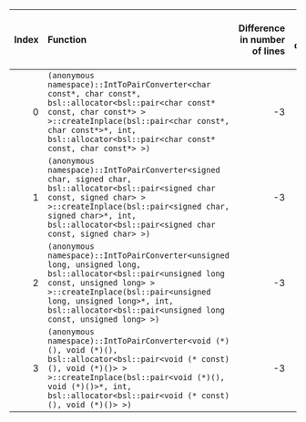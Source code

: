 |   Index | Function                                                                                                                                                                                                                                                                 |   Difference in number of lines |   Function size difference in bytes | Disassembly                                                            |   Number of lines in `assume` build |   Number of bytes in `assume` build |   Number of lines in `none` build |   Number of bytes in `none` build |
|--------:|:-------------------------------------------------------------------------------------------------------------------------------------------------------------------------------------------------------------------------------------------------------------------------|--------------------------------:|------------------------------------:|:-----------------------------------------------------------------------|------------------------------------:|------------------------------------:|----------------------------------:|----------------------------------:|
|       0 | `(anonymous namespace)::IntToPairConverter<char const*, char const*, bsl::allocator<bsl::pair<char const* const, char const*> > >::createInplace(bsl::pair<char const*, char const*>*, int, bsl::allocator<bsl::pair<char const* const, char const*> >)`                 |                              -3 |                                 -16 | [Assumed](0.assume.s.txt), [Ignored](0.none.s.txt), [Diff](0.diff.txt) |                                 176 |                             5747312 |                               192 |                           5747360 |
|       1 | `(anonymous namespace)::IntToPairConverter<signed char, signed char, bsl::allocator<bsl::pair<signed char const, signed char> > >::createInplace(bsl::pair<signed char, signed char>*, int, bsl::allocator<bsl::pair<signed char const, signed char> >)`                 |                              -3 |                                 -16 | [Assumed](1.assume.s.txt), [Ignored](1.none.s.txt), [Diff](1.diff.txt) |                                 160 |                             5739728 |                               176 |                           5739728 |
|       2 | `(anonymous namespace)::IntToPairConverter<unsigned long, unsigned long, bsl::allocator<bsl::pair<unsigned long const, unsigned long> > >::createInplace(bsl::pair<unsigned long, unsigned long>*, int, bsl::allocator<bsl::pair<unsigned long const, unsigned long> >)` |                              -3 |                                 -16 | [Assumed](2.assume.s.txt), [Ignored](2.none.s.txt), [Diff](2.diff.txt) |                                 176 |                             5743184 |                               192 |                           5743216 |
|       3 | `(anonymous namespace)::IntToPairConverter<void (*)(), void (*)(), bsl::allocator<bsl::pair<void (* const)(), void (*)()> > >::createInplace(bsl::pair<void (*)(), void (*)()>*, int, bsl::allocator<bsl::pair<void (* const)(), void (*)()> >)`                         |                              -3 |                                 -16 | [Assumed](3.assume.s.txt), [Ignored](3.none.s.txt), [Diff](3.diff.txt) |                                 176 |                             5755296 |                               192 |                           5755408 |